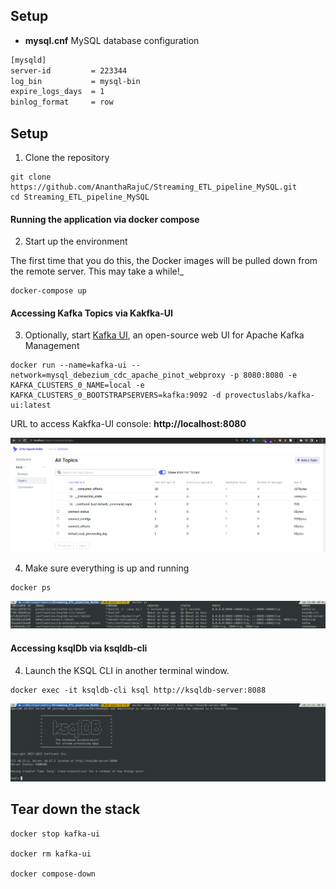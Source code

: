 ## Setup

*	**mysql.cnf** MySQL database configuration

~~~txt
[mysqld]
server-id         = 223344
log_bin           = mysql-bin
expire_logs_days  = 1
binlog_format     = row
~~~

## Setup

1. Clone the repository

~~~shell
git clone https://github.com/AnanthaRajuC/Streaming_ETL_pipeline_MySQL.git
cd Streaming_ETL_pipeline_MySQL
~~~

#### Running the application via docker compose

2. Start up the environment

The first time that you do this, the Docker images will be pulled down from the remote server. This may take a while!_

~~~shell
docker-compose up
~~~

#### Accessing Kafka Topics via Kakfka-UI

3. Optionally, start [Kafka UI](https://github.com/provectus/kafka-ui), an open-source web UI for Apache Kafka Management

~~~shell
docker run --name=kafka-ui --network=mysql_debezium_cdc_apache_pinot_webproxy -p 8080:8080 -e KAFKA_CLUSTERS_0_NAME=local -e KAFKA_CLUSTERS_0_BOOTSTRAPSERVERS=kafka:9092 -d provectuslabs/kafka-ui:latest
~~~

URL to access Kakfka-UI console: **http://localhost:8080**  

![Kafka UI](images/04-kafka-topics-before-debezium.png) 

4. Make sure everything is up and running

~~~shell
docker ps
~~~

![Docker Compose Up](images/09-docker-ps.png) 

#### Accessing ksqlDb via ksqldb-cli

4. Launch the KSQL CLI in another terminal window.

~~~shell
docker exec -it ksqldb-cli ksql http://ksqldb-server:8088
~~~

![ksqlDB CLI](images/10-ksql-db-initial.png) 

## Tear down the stack

~~~shell
docker stop kafka-ui

docker rm kafka-ui

docker compose-down
~~~